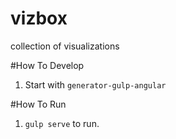 # vizbox
collection of visualizations

#How To Develop
1. Start with `generator-gulp-angular`

#How To Run
1. `gulp serve` to run.
